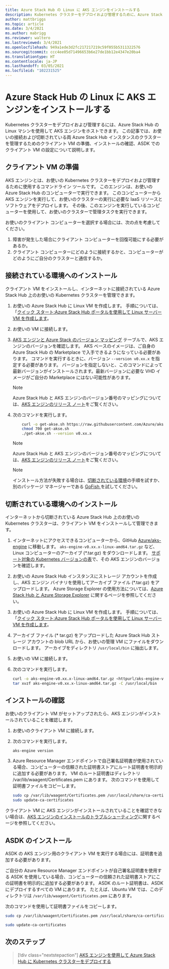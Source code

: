 ```yaml
---
title: Azure Stack Hub の Linux に AKS エンジンをインストールする
description: Kubernetes クラスターをデプロイおよび管理するために、Azure Stack Hub の Linux マシンを使用して AKS エンジンをホストする方法について説明します。
author: mattbriggs
ms.topic: article
ms.date: 3/4/2021
ms.author: mabrigg
ms.reviewer: waltero
ms.lastreviewed: 3/4/2021
ms.openlocfilehash: 949a1ede3d2fc217217219c59f055b5311322576
ms.sourcegitcommit: ccc4ee05d71496653b6e27de1bb12e4347e20ba4
ms.translationtype: HT
ms.contentlocale: ja-JP
ms.lasthandoff: 03/05/2021
ms.locfileid: "102231525"
---
```

# <a name="install-the-aks-engine-on-linux-in-azure-stack-hub"></a>Azure Stack Hub の Linux に AKS エンジンをインストールする

Kubernetes クラスターをデプロイおよび管理するには、Azure Stack Hub の Linux マシンを使用して AKS エンジンをホストできます。 この記事では、お使いの接続および切断されている両 Azure Stack Hub インスタンスのクラスターを管理するためのクライアント VM の準備、インストールの確認、ASDK でのクライアント VM の設定について説明します。

## <a name="prepare-the-client-vm"></a>クライアント VM の準備

AKS エンジンとは、お使いの Kubernetes クラスターをデプロイおよび管理するために使用するコマンドライン ツールです。 このエンジンは、お使いの Azure Stack Hub のコンピューターで実行できます。 このコンピューターから AKS エンジンを実行して、お使いのクラスターの実行に必要な IaaS リソースとソフトウェアをデプロイします。 その後、このエンジンを実行しているコンピューターを使用して、お使いのクラスターで管理タスクを実行できます。

お使いのクライアント コンピューターを選択する場合には、次の点を考慮してください。

1. 障害が発生した場合にクライアント コンピューターを回復可能にする必要があるか。
2. クライアント コンピューターにどのように接続するかと、コンピューターがどのようにご自分のクラスターと通信するか。

## <a name="install-in-a-connected-environment"></a>接続されている環境へのインストール

クライアント VM をインストールし、インターネットに接続されている Azure Stack Hub 上のお使いの Kubernetes クラスターを管理できます。

1. お使いの Azure Stack Hub に Linux VM を作成します。 手順については、「[クイック スタート:Azure Stack Hub ポータルを使用して Linux サーバー VM を作成します](./azure-stack-quick-linux-portal.md)。
2. お使いの VM に接続します。
3. [AKS エンジンと Azure Stack のバージョン マッピング](kubernetes-aks-engine-release-notes.md#aks-engine-and-azure-stack-version-mapping) テーブルで、AKS エンジンのバージョンを確認します。 AKS ベースのイメージは、ご自身の Azure Stack Hub の Marketplace で入手できるようになっている必要があります。 コマンドを実行するときに、バージョン `--version v0.xx.x` を指定する必要があります。 バージョンを指定しないと、このコマンドによって最新バージョンがインストールされます。最新バージョンに必要な VHD イメージがご自分の Marketplace にはない可能性があります。
    > [!NOTE]  
    > Azure Stack Hub と AKS エンジンのバージョン番号のマッピングについては、[AKS エンジンのリリース ノート](kubernetes-aks-engine-release-notes.md#aks-engine-and-azure-stack-version-mapping)をご覧ください。
1. 次のコマンドを実行します。

    ```bash  
        curl -o get-akse.sh https://raw.githubusercontent.com/Azure/aks-engine/master/scripts/get-akse.sh
        chmod 700 get-akse.sh
        ./get-akse.sh --version v0.xx.x
    ```

    > [!NOTE]  
    > Azure Stack Hub と AKS エンジンのバージョン番号のマッピングについては、[AKS エンジンのリリース ノート](kubernetes-aks-engine-release-notes.md#aks-engine-and-azure-stack-version-mapping)をご覧ください。

    > [!NOTE]  
    > インストール方法が失敗する場合は、[切断されている環境](#install-in-a-disconnected-environment)の手順を試すか、別のパッケージ マネージャーである [GoFish ](azure-stack-kubernetes-aks-engine-troubleshoot.md#try-gofish)を試してください。

## <a name="install-in-a-disconnected-environment"></a>切断されている環境へのインストール

インターネットから切断されている Azure Stack Hub 上のお使いの Kubernetes クラスターは、クライアント VM をインストールして管理できます。

1.  インターネットにアクセスできるコンピューターから、GitHub [Azure/aks-engine](https://github.com/Azure/aks-engine/releases/latest) に移動します。 `aks-engine-v0.xx.x-linux-amd64.tar.gz` など、Linux コンピューターのアーカイブ (*.tar.gz) をダウンロードします。 [サポート対象の Kubernetes バージョンの表](kubernetes-aks-engine-release-notes.md#aks-engine-and-azure-stack-version-mapping)で、その AKS エンジンのバージョンを確認します。

2.  お使いの Azure Stack Hub インスタンスにストレージ アカウントを作成し、AKS エンジン バイナリを使用してアーカイブ ファイル (*.tar.gz) をアップロードします。 Azure Storage Explorer の使用方法については、[Azure Stack Hub と Azure Storage Explorer](./azure-stack-storage-connect-se.md) に関するページを参照してください。

3. お使いの Azure Stack Hub に Linux VM を作成します。 手順については、「[クイック スタート:Azure Stack Hub ポータルを使用して Linux サーバー VM を作成します](./azure-stack-quick-linux-portal.md)。

3.  アーカイブ ファイル (* tar.gz) をアップロードした Azure Stack Hub ストレージ アカウントの blob URL から、お使いの管理 VM にファイルをダウンロードします。 アーカイブをディレクトリ `/usr/local/bin` に抽出します。

4. お使いの VM に接続します。

5.  次のコマンドを実行します。

    ```bash  
    curl -o aks-engine-v0.xx.x-linux-amd64.tar.gz <httpurl/aks-engine-v0.xx.x-linux-amd64.tar.gz>
    tar xvzf aks-engine-v0.xx.x-linux-amd64.tar.gz -C /usr/local/bin
    ```

## <a name="verify-the-installation"></a>インストールの確認

お使いのクライアント VM がセットアップされたら、AKS エンジンがインストールされていることを確認します。

1. お使いのクライアント VM に接続します。
2. 次のコマンドを実行します。

   ```bash  
   aks-engine version
   ```

3. Azure Resource Manager エンドポイントで自己署名証明書が使用されている場合、コンピューターの信頼された証明書ストアにルート証明書を明示的に追加する必要があります。 VM のルート証明書はディレクトリ /var/lib/waagent/Certificates.pem にあります。 次のコマンドを使用して証明書ファイルをコピーします。 

   ```bash
   sudo cp /var/lib/waagent/Certificates.pem /usr/local/share/ca-certificates/azurestackca.crt 
   sudo update-ca-certificates
   ```

クライアント VM に AKS エンジンがインストールされていることを確認できない場合は、[AKS エンジンのインストールのトラブルシューティング](azure-stack-kubernetes-aks-engine-troubleshoot.md)に関するページを参照してください。


## <a name="asdk-installation"></a>ASDK のインストール

ASDK の AKS エンジン用のクライアント VM を実行する場合には、証明書を追加する必要があります。

ご自分の Azure Resource Manager エンドポイントが自己署名証明書を使用する ASDK を使用している場合、コンピューターの信頼された証明書ストアにこの証明書を明示的に追加する必要があります。 ASDK のルート証明書は、ASDK にデプロイするすべての VM にあります。 たとえば、Ubuntu VM では、このディレクトリは `/var/lib/waagent/Certificates.pem` にあります。 

次のコマンドを使用して証明書ファイルをコピーします。

```bash
sudo cp /var/lib/waagent/Certificates.pem /usr/local/share/ca-certificates/azurestackca.crt

sudo update-ca-certificates
```

## <a name="next-steps"></a>次のステップ

> [!div class="nextstepaction"]
> [AKS エンジンを使用して Azure Stack Hub に Kubernetes クラスターをデプロイする](azure-stack-kubernetes-aks-engine-deploy-cluster.md)
